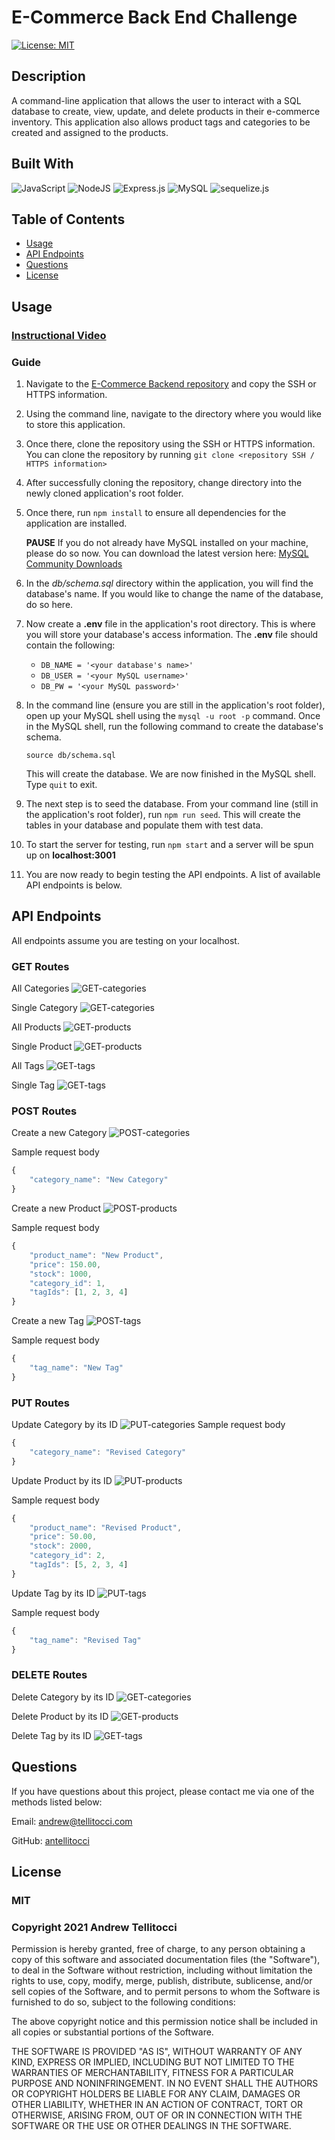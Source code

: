 # E-Commerce Back End Challenge
[![License: MIT](https://img.shields.io/badge/License-MIT-yellow.svg)](https://opensource.org/licenses/MIT)
      
## Description

A command-line application that allows the user to interact with a SQL database to create, view, update, and delete products in their e-commerce inventory. This application also allows product tags and categories to be created and assigned to the products.

## Built With
    
<img alt="JavaScript" src="https://img.shields.io/badge/javascript-%23323330.svg?style=for-the-badge&logo=javascript&logoColor=%23F7DF1E"/>

<img alt="NodeJS" src="https://img.shields.io/badge/node.js-%2343853D.svg?style=for-the-badge&logo=node-dot-js&logoColor=white"/>

<img alt="Express.js" src="https://img.shields.io/badge/express.js-%23404d59.svg?style=for-the-badge&logo=express&logoColor=%2361DAFB"/>

<img alt="MySQL" src="https://img.shields.io/badge/mysql-%2300f.svg?style=for-the-badge&logo=mysql&logoColor=white"/>

<img alt="sequelize.js" src="https://img.shields.io/badge/Sequelize-.js-blue"/>

## Table of Contents

* [Usage](#usage)
* [API Endpoints](#api-endpoints)
* [Questions](#questions)
* [License](#license)

## Usage

### [Instructional Video]()

### Guide

1. Navigate to the [E-Commerce Backend repository](https://github.com/antellitocci/e-commerce-backend) and copy the SSH or HTTPS information.
2. Using the command line, navigate to the directory where you would like to store this application.
3. Once there, clone the repository using the SSH or HTTPS information. You can clone the repository by running `git clone <repository SSH / HTTPS information>`
4. After successfully cloning the repository, change directory into the newly cloned application's root folder.
5. Once there, run `npm install` to ensure all dependencies for the application are installed.

    **PAUSE** If you do not already have MySQL installed on your machine, please do so now. You can download the latest version here: [MySQL Community Downloads](https://dev.mysql.com/downloads/mysql/)

6. In the *db/schema.sql* directory within the application, you will find the database's name. If you would like to change the name of the database, do so here.
7. Now create a **.env** file in the application's root directory. This is where you will store your database's access information. The **.env** file should contain the following:

    * `DB_NAME = '<your database's name>'`
    * `DB_USER = '<your MySQL username>'`
    * `DB_PW = '<your MySQL password>'`

8. In the command line (ensure you are still in the application's root folder), open up your MySQL shell using the `mysql -u root -p` command. Once in the MySQL shell, run the following command to create the database's schema.

    `source db/schema.sql`

    This will create the database. We are now finished in the MySQL shell. Type `quit` to exit.

9. The next step is to seed the database. From your command line (still in the application's root folder), run `npm run seed`. This will create the tables in your database and populate them with test data.

10. To start the server for testing, run `npm start` and a server will be spun up on **localhost:3001**

11. You are now ready to begin testing the API endpoints. A list of available API endpoints is below.

## API Endpoints
All endpoints assume you are testing on your localhost.

### GET Routes
All Categories
<img alt="GET-categories" src="https://img.shields.io/badge/http%3A%2F%2Flocalhost%3A3001%2Fapi%2Fcategories-GET-blue"/>

Single Category
<img alt="GET-categories" src="https://img.shields.io/badge/http%3A%2F%2Flocalhost%3A3001%2Fapi%2Fcategories%2F%3Aid-GET-blue"/>

All Products
<img alt="GET-products" src="https://img.shields.io/badge/http%3A%2F%2Flocalhost%3A3001%2Fapi%2Fproducts-GET-blue"/>

Single Product
<img alt="GET-products" src="https://img.shields.io/badge/http%3A%2F%2Flocalhost%3A3001%2Fapi%2Fproducts%2F%3Aid-GET-blue"/>

All Tags
<img alt="GET-tags" src="https://img.shields.io/badge/http%3A%2F%2Flocalhost%3A3001%2Fapi%2Ftags-GET-blue"/>

Single Tag
<img alt="GET-tags" src="https://img.shields.io/badge/http%3A%2F%2Flocalhost%3A3001%2Fapi%2Ftags%2F%3Aid-GET-blue"/>


### POST Routes
Create a new Category
<img alt="POST-categories" src="https://img.shields.io/badge/http%3A%2F%2Flocalhost%3A3001%2Fapi%2Fcategories-POST-yellow"/>

Sample request body
```javascript
{
    "category_name": "New Category"
}
```

Create a new Product
<img alt="POST-products" src="https://img.shields.io/badge/http%3A%2F%2Flocalhost%3A3001%2Fapi%2Fproducts-POST-yellow"/>

Sample request body
```javascript
{
    "product_name": "New Product",
    "price": 150.00,
    "stock": 1000,
    "category_id": 1,
    "tagIds": [1, 2, 3, 4]
}
```

Create a new Tag
<img alt="POST-tags" src="https://img.shields.io/badge/http%3A%2F%2Flocalhost%3A3001%2Fapi%2Ftags-POST-yellow"/>

Sample request body
```javascript
{
    "tag_name": "New Tag"
}
```


### PUT Routes
Update Category by its ID
<img alt="PUT-categories" src="https://img.shields.io/badge/http%3A%2F%2Flocalhost%3A3001%2Fapi%2Fcategories%2F%3Aid-PUT-orange"/>
Sample request body
```javascript
{
    "category_name": "Revised Category"
}
```

Update Product by its ID
<img alt="PUT-products" src="https://img.shields.io/badge/http%3A%2F%2Flocalhost%3A3001%2Fapi%2Fproducts%2F%3Aid-PUT-orange"/>

Sample request body
```javascript
{
    "product_name": "Revised Product",
    "price": 50.00,
    "stock": 2000,
    "category_id": 2,
    "tagIds": [5, 2, 3, 4]
}
```

Update Tag by its ID
<img alt="PUT-tags" src="https://img.shields.io/badge/http%3A%2F%2Flocalhost%3A3001%2Fapi%2Ftags%2F%3Aid-PUT-orange"/>

Sample request body
```javascript
{
    "tag_name": "Revised Tag"
}
```

### DELETE Routes
Delete Category by its ID
<img alt="GET-categories" src="https://img.shields.io/badge/http%3A%2F%2Flocalhost%3A3001%2Fapi%2Fcategories%2F%3Aid-DEL-red"/>

Delete Product by its ID
<img alt="GET-products" src="https://img.shields.io/badge/http%3A%2F%2Flocalhost%3A3001%2Fapi%2Fproducts%2F%3Aid-DEL-red"/>

Delete Tag by its ID
<img alt="GET-tags" src="https://img.shields.io/badge/http%3A%2F%2Flocalhost%3A3001%2Fapi%2Ftags%2F%3Aid-DEL-red"/>

## Questions
If you have questions about this project, please contact me via one of the methods listed below:

Email: andrew@tellitocci.com

GitHub: [antellitocci](https://github.com/antellitocci)

## License
        
### MIT
        
### Copyright 2021 Andrew Tellitocci
        
Permission is hereby granted, free of charge, to any person obtaining a copy of this software and associated documentation files (the "Software"), to deal in the Software without restriction, including without limitation the rights to use, copy, modify, merge, publish, distribute, sublicense, and/or sell copies of the Software, and to permit persons to whom the Software is furnished to do so, subject to the following conditions:

  The above copyright notice and this permission notice shall be included in all copies or substantial portions of the Software.

  THE SOFTWARE IS PROVIDED "AS IS", WITHOUT WARRANTY OF ANY KIND, EXPRESS OR IMPLIED, INCLUDING BUT NOT LIMITED TO THE WARRANTIES OF MERCHANTABILITY, FITNESS FOR A PARTICULAR PURPOSE AND NONINFRINGEMENT. IN NO EVENT SHALL THE AUTHORS OR COPYRIGHT HOLDERS BE LIABLE FOR ANY CLAIM, DAMAGES OR OTHER LIABILITY, WHETHER IN AN ACTION OF CONTRACT, TORT OR OTHERWISE, ARISING FROM, OUT OF OR IN CONNECTION WITH THE SOFTWARE OR THE USE OR OTHER DEALINGS IN THE SOFTWARE.
      
  